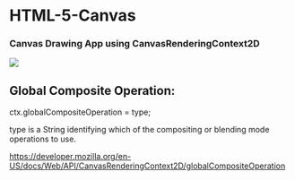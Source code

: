 # HTML-5-Canvas
### Canvas Drawing App using CanvasRenderingContext2D
![](https://github.com/znylen88/HTML-5-Canvas/blob/main/Canvas-GIF.gif)
## Global Composite Operation:

ctx.globalCompositeOperation = type;

type is a String identifying which of the compositing or blending mode operations to use.

https://developer.mozilla.org/en-US/docs/Web/API/CanvasRenderingContext2D/globalCompositeOperation
